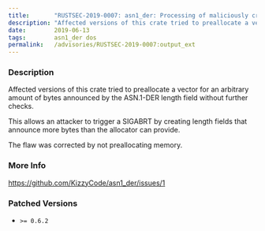 ```yaml
---
title:       "RUSTSEC-2019-0007: asn1_der: Processing of maliciously crafted length fields causes memory allocation SIGABRTs"
description: "Affected versions of this crate tried to preallocate a vector for an arbitrary amount of bytes announced by the ASN.1DER length field without further checks. This allows an attacker to trigger a SIGABRT by creating length fields that announce more bytes than the allocator can provide.  The flaw was corrected by not preallocating memory."
date:        2019-06-13
tags:        asn1_der dos
permalink:   /advisories/RUSTSEC-2019-0007:output_ext
---
```


### Description

Affected versions of this crate tried to preallocate a vector for an arbitrary amount of bytes announced by the ASN.1-DER length field without further checks.

This allows an attacker to trigger a SIGABRT by creating length fields that announce more bytes than the allocator can provide.
 
The flaw was corrected by not preallocating memory.

### More Info

<https://github.com/KizzyCode/asn1_der/issues/1>

### Patched Versions

- `>= 0.6.2`


